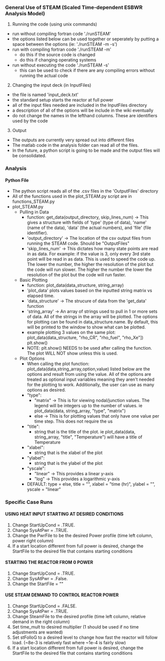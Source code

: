 ### General Use of STEAM (Scaled Time-dependent ESBWR Analysis Model)
1) Running the code (using unix commands)
  - run without compiling fortran code './runSTEAM'
  - the options listed below can be used together or seperately by putting a space
    between the options (ie: './runSTEAM -m -s')
  - run with compiling fortran code './runSTEAM -m'
    * do this if the source code is changed
    * do this if changing operating systems
  - run without executing the code './runSTEAM -s'
    * this can be used to check if there are any compiling errors without running the actual code
2) Changing the input deck (in InputFiles)
  - the file is named 'input_deck.txt'
  - the standard setup starts the reactor at full power
  - all of the input files needed are included in the InputFiles directory
  - a description of all of the options will be include in the wiki eventually
  - do not change the names in the lefthand columns. These are identifiers used by the code
3) Output
  - The outputs are currently very spread out into different files
  - The matlab code in the analysis folder can read all of the files.
  - In the future, a python script is going to be made and the output files will be consolidated.

### Analysis
#### Python File
- The python script reads all of the .csv files in the 'OutputFiles' directory
- All of the functions used in the plot_STEAM.py script are in functions_STEAM.py
- plot_STEAM.py
  * Pulling in Data
    + function: get_data(output_directory, skip_lines_num) -> This gives a structure
      with fields of 'type' (type of data), 'name' (name of the data),
      'data' (the actual numbers), and 'file' (file identifier).
    + 'output_directory' -> The location of the csv output files from running
      the STEAM code. Should be "OutputFiles"
    + 'skip_lines_num' -> This dictates how many state points are read in as data.
       For example: if the value is 3, only every 3rd state point will be read in
       as data. This is used to speed the code up. The lower the number, the higher
       the resolution of the plot but the code will run slower. The higher the number
       the lower the resolution of the plot but the code will run faster.
  * Basic Plotting
    + function: plot_data(data_structure, string_array)
    + 'plot_data' plots values based on the inputted string matrix vs elapsed time.
    + 'data_structure' -> The strucure of data from the 'get_data' function
    + 'string_array' -> An array of strings used to pull in 1 or more sets of data.
      All of the strings in the array will be plotted. The options for plotting can
      be found in data_structure.name. By default, this will be printed to the window
      to show what can be plotted.
    + example plotting 3 values on the same plot:
      plot_data(data_structure, "rho_CR", "rho_fuel", "rho_Xe"])
      plt.show()
    + NOTE: plt.show() NEEDS to be used after calling the function. The plot
      WILL NOT show unless this is used. 
  * Plot Options
    + When calling the plot function: plot_data(data,string_array,option,value)
      listed below are the options and result from using the value. All of the
      options are treated as optional input variables meaning they aren't needed
      for the plotting to work. Additionally, the user can use as many options as desired.
    + "type":
      - "matrix" -> This is for viewing nodal/junction values. The legend will
        be integers up to the number of values. ie plot_data(data, string_array, "type", "matrix")
      - else -> This is for plotting values that only have one value per time step.
        This does not require the us
    + "title":
      - string that is the title of the plot. ie plot_data(data, string_array, "title", "Temperature") will have a title of Temperature
    + "xlabel":
      - string that is the xlabel of the plot
    + "ylabel":
      - string that is the ylabel of the plot
    + "yscale":
      - "linear" -> This provides a linear y-axis
      - "log" -> This provides a logarithmic y-axis
    + DEFAULT: type = else, title = "", xlabel = "time (hr)", ylabel = "", yscale = "linear"


### Specific Case Runs
#### USING HEAT INPUT STARTING AT DESIRED CONDITIONS
1) Change StartUpCond = .TRUE.
2) Change SysAtPwr    = .TRUE.
3) Change the PwrFile to be the desired Power profile (time left column, power right column)
4) If a start location different from full power is desired, change the StartFile to the desired file that contains starting conditions

#### STARTING THE REACTOR FROM 0 POWER
1) Change StartUpCond = .TRUE.
2) Change SysAtPwr    = .False.
3) Change the StartFile = ""

#### USE STEAM DEMAND TO CONTROL REACTOR POWER
1) Change StartUpCond = .FALSE.
2) Change SysAtPwr    = .TRUE.
3) Change SteamFile to the desired profile (time left column, relative demand in the right column)
4) Set time_mult to desired multiplier (1 should be used if no time adjustments are wanted)
5) Set stFolloG to a desired level to change how fast the reactor will follow load. (~8e-3 is relatively fast where ~1e-4 is fairly slow)
6) If a start location different from full power is desired, change the StartFile to the desired file that contains starting conditions
